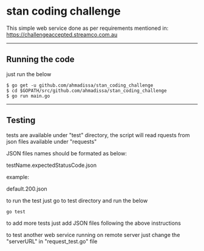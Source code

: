 stan coding challenge
===================


This simple web service done as per requirements mentioned in:
https://challengeaccepted.streamco.com.au

----------


Running the code
-------------

just run the below 
```
$ go get -u github.com/ahmadissa/stan_coding_challenge
$ cd $GOPATH/src/github.com/ahmadissa/stan_coding_challenge
$ go run main.go
```
----------

Testing
-------------

tests are available under "test" directory, the script will read rquests from json files available under "requests"

JSON files names should be formated as below:

testName.expectedStatusCode.json

example:

default.200.json



to run the test just go to test directory and run the below
```
go test
```

to add more tests just add JSON files following the above instructions

to test another web service running on remote server just change the "serverURL" in "request_test.go" file
